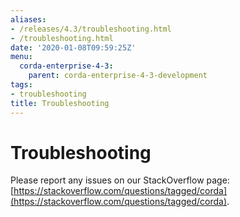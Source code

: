 ```yaml
---
aliases:
- /releases/4.3/troubleshooting.html
- /troubleshooting.html
date: '2020-01-08T09:59:25Z'
menu:
  corda-enterprise-4-3:
    parent: corda-enterprise-4-3-development
tags:
- troubleshooting
title: Troubleshooting
---
```



# Troubleshooting

Please report any issues on our StackOverflow page: [https://stackoverflow.com/questions/tagged/corda](https://stackoverflow.com/questions/tagged/corda).

